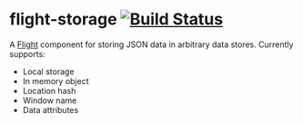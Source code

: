 # flight-storage [![Build Status](https://secure.travis-ci.org/cameronhunter/flight-storage.png)](http://travis-ci.org/cameronhunter/flight-storage)

A [Flight](https://github.com/twitter/flight) component for storing JSON data in arbitrary data stores. Currently supports:

* Local storage
* In memory object
* Location hash
* Window name
* Data attributes